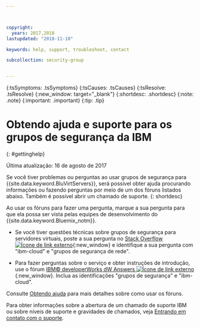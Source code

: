 ```yaml
---



copyright:
  years: 2017,2018
lastupdated: "2018-11-10"

keywords: help, support, troubleshoot, contact

subcollection: security-group


---
```


{:tsSymptoms: .tsSymptoms}
{:tsCauses: .tsCauses}
{:tsResolve: .tsResolve}
{:new_window: target="_blank"}
{:shortdesc: .shortdesc}
{:note: .note}
{:important: .important}
{:tip: .tip}

# Obtendo ajuda e suporte para os grupos de segurança da IBM
{: #gettinghelp}

Última atualização: 16 de agosto de 2017

Se você tiver problemas ou perguntas ao usar grupos de segurança para {{site.data.keyword.BluVirtServers}}, será possível obter ajuda procurando informações ou fazendo perguntas por meio de um dos fóruns listados abaixo. Também é possível abrir um chamado de suporte.
{: shortdesc}

Ao usar os fóruns para fazer uma pergunta, marque a sua pergunta
para que ela possa ser vista pelas equipes de desenvolvimento do {{site.data.keyword.Bluemix_notm}}.
<!--Insert the appropriate Stack Overflow tag for your service for <block-storage> in URL and text below:  -->
* Se você tiver questões técnicas sobre grupos de segurança para servidores virtuais, poste a sua pergunta no [Stack Overflow![Ícone de link externo](../../icons/launch-glyph.svg "Ícone de link externo")](https://stackoverflow.com/search?q=network-security-groups+ibm-cloud){:new_window} e identifique a sua pergunta com "ibm-cloud" e "grupos de segurança de rede".
<!--Insert the appropriate dW Answers tag for your service for <service_keyword> in URL below:  -->
* Para fazer perguntas sobre o serviço e obter instruções de introdução, use o fórum [IBM© developerWorks dW Answers ![Ícone de link externo](../../icons/launch-glyph.svg "Ícone de link externo")](https://developer.ibm.com/answers/topics/security%20groups.html?smartspace=ibm-cloud){:new_window}. Inclua as identificações "grupos de segurança" e "ibm-cloud".

Consulte
[Obtendo
ajuda](https://{DomainName}/docs/get-support?topic=get-support-using-avatar) para mais detalhes sobre como usar os fóruns.

Para obter informações sobre a abertura de um chamado de suporte IBM ou sobre níveis de suporte e gravidades de chamados, veja [Entrando em contato com o suporte](/docs/get-support?topic=get-support-contacting-bluemix-support-dedicated-local).
